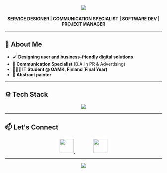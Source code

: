 <h1 align="center">
  <img src="https://readme-typing-svg.herokuapp.com?font=Fira+Code&size=30&pause=1000&color=9ca3af&center=true&vCenter=true&width=500&lines=Hi%2C+I'm+Hakan+%F0%9F%91%8B;" />
</h1>

<p align="center">
  <strong>SERVICE DESIGNER | COMMUNICATION SPECIALIST | SOFTWARE DEV | PROJECT MANAGER </strong>
</p>

---

## 🎨 **About Me**

- 🖌 **Designing user and business-friendly digital solutions**  
- 💬 **Communication Specialist** (B.A. in PR & Advertising)  
- 👨🏻‍🎓 **IT Student @ OAMK, Finland (Final Year)**  
- 🎨 **Abstract painter**  

---

## ⚙️ **Tech Stack**
<p align="center">
  <img src="https://skillicons.dev/icons?i=html,css,js,ts,react,nextjs,tailwind,nodejs,python,java,figma,photoshop,illustrator,git,github,linux,azure,gcp,aws,tensorflow,opencv,raspberrypi&theme=dark" />
</p>

---

## 📫 **Let's Connect**
<p align="center">
  <a href="mailto:hakanasmaoglu@gmail.com" style="margin: 20px;">
    <img src="https://skillicons.dev/icons?i=gmail&theme=dark" height="45">
  </a>  
  &nbsp;&nbsp;&nbsp;&nbsp;
  <a href="https://www.linkedin.com/in/hakan-asmaoglu" style="margin: 20px;">
    <img src="https://skillicons.dev/icons?i=linkedin&theme=dark" height="45">
  </a>  
</p>

---

<p align="center">
  <img src="https://readme-typing-svg.herokuapp.com?font=Fira+Code&size=22&duration=4000&pause=500&color=9ca3af&center=true&vCenter=true&width=600&height=50&lines=Colors+%2B+Code+%2B+Communication%20%20%20%20%20=%20%20%20%20%20🔥;Designing+impactful+experiences+💸;Turning+ideas+into+real+world+solutions+🤙🏻" />
</p>
